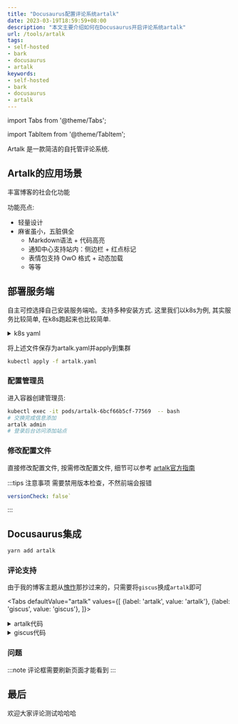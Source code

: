 ```yaml
---
title: "Docusaurus配置评论系统artalk"
date: 2023-03-19T18:59:59+08:00
description: "本文主要介绍如何在Docusaurus开启评论系统artalk"
url: /tools/artalk
tags:
- self-hosted
- bark
- docusaurus
- artalk
keywords:
- self-hosted
- bark
- docusaurus
- artalk
---
```


import Tabs from '@theme/Tabs';

import TabItem from '@theme/TabItem';

Artalk 是一款简洁的自托管评论系统.

<!-- truncate -->

## Artalk的应用场景

丰富博客的社会化功能

功能亮点:

- 轻量设计
- 麻雀虽小，五脏俱全
  - Markdown语法 + 代码高亮
  - 通知中心支持站内：侧边栏 + 红点标记
  - 表情包支持 OwO 格式 + 动态加载
  - 等等

## 部署服务端

自主可控选择自己安装服务端哈。支持多种安装方式. 这里我们以k8s为例, 其实服务比较简单, 在k8s跑起来也比较简单.

<details>
<summary>k8s yaml</summary>

```yaml title="artalk.yaml"
apiVersion: v1
kind: PersistentVolumeClaim
metadata:
  labels:
    k8s.ysicing.me/name: artalk
  name: artalk
spec:
  # storageClassName: tkecfs
  accessModes:
    - ReadWriteMany
  resources:
    requests:
      storage: 1Gi
---
apiVersion: apps/v1
kind: Deployment
metadata:
  labels:
    k8s.ysicing.me/name: artalk
  name: artalk
spec:
  replicas: 1
  selector:
    matchLabels:
      k8s.ysicing.me/name: artalk
  strategy:
    rollingUpdate:
      maxSurge: 25%
      maxUnavailable: 0%
    type: RollingUpdate
  template:
    metadata:
      labels:
        k8s.ysicing.me/name: artalk
    spec:
      containers:
      - image: artalk/artalk-go
        imagePullPolicy: Always
        name: artalk
        resources:
          limits:
            cpu: 150m
            memory: 256Mi
          requests:
            cpu: 50m
            memory: 128Mi
        volumeMounts:
        - mountPath: /data
          name: artalk
      restartPolicy: Always
      volumes:
      - name: artalk
        persistentVolumeClaim:
          claimName: artalk
---
apiVersion: v1
kind: Service
metadata:
  labels:
    k8s.ysicing.me/name: artalk
  name: artalk
spec:
  ports:
  - name: http
    port: 23366
    protocol: TCP
    targetPort: 23366
  selector:
    k8s.ysicing.me/name: artalk
  type: ClusterIP
---
apiVersion: networking.k8s.io/v1
kind: Ingress
metadata:
  labels:
    k8s.ysicing.me/name: artalk
  name: artalk
spec:
  rules:
  - host: artalk.ysicing.cloud
    http:
      paths:
      - backend:
          service:
            name: artalk
            port:
              name: http
        path: /
        pathType: ImplementationSpecific

```

</details>

将上述文件保存为artalk.yaml并apply到集群

```bash
kubectl apply -f artalk.yaml
```

### 配置管理员

进入容器创建管理员:

```bash
kubectl exec -it pods/artalk-6bcf66b5cf-77569  -- bash
# 交换完成信息添加
artalk admin
# 登录后台访问添加站点
```

### 修改配置文件

直接修改配置文件, 按需修改配置文件, 细节可以参考 [artalk官方指南](https://artalk.js.org/guide/frontend/sidebar.html)

:::tips 注意事项
需要禁用版本检查，不然前端会报错

```yaml title="需要检查这个参数是否为false"
versionCheck: false`
```

:::

## Docusaurus集成

```bash
yarn add artalk
```

### 评论支持

由于我的博客主题从[愧怍](https://kuizuo.cn/)那抄过来的，只需要将`giscus`换成`artalk`即可

<Tabs
  defaultValue="artalk"
  values={[
    {label: 'artalk', value: 'artalk'},
    {label: 'giscus', value: 'giscus'},
  ]}>
  <TabItem value="artalk" label="artalk">
    <details>
<summary>artalk代码</summary>

```ts
import React, { useEffect }  from 'react'
import 'artalk/dist/Artalk.css'
import BrowserOnly from '@docusaurus/BrowserOnly';
export default function Comment(): JSX.Element {
  return (
    <BrowserOnly fallback={<div>Loading Comments...</div>}>
      {() => {
        const Artalk = require('artalk').default;
        useEffect(() => {
          Artalk.init({
            el: '#comment',
            pageKey: `${window.location.pathname}`,
            pageTitle: `${window.document.title}`,
            server: 'https://artalk.ysicing.cloud/',
            site: '缘生笔记',
          });
        });
        return <div id="comment" className="artalk-comments" />;
      }}
    </BrowserOnly>
  );
}
```

</details>

  </TabItem>
  <TabItem value="giscus" label="giscus">
        <details>
<summary>giscus代码</summary>

```ts
import React from 'react'
import { useThemeConfig, useColorMode } from '@docusaurus/theme-common'
import useDocusaurusContext from '@docusaurus/useDocusaurusContext'
import { ThemeConfig } from '@docusaurus/preset-classic'
import BrowserOnly from '@docusaurus/BrowserOnly'
import Giscus, { GiscusProps } from '@giscus/react'

interface CustomThemeConfig extends ThemeConfig {
  giscus: GiscusProps & { darkTheme: string }
}

const defaultConfig: Partial<GiscusProps> & { darkTheme: string } = {
  id: 'comments',
  mapping: 'title',
  reactionsEnabled: '1',
  emitMetadata: '0',
  inputPosition: 'top',
  lang: 'zh-CN',
  theme: 'light',
  darkTheme: 'dark',
}

export default function Comment(): JSX.Element {
  const themeConfig = useThemeConfig() as CustomThemeConfig
  const { i18n } = useDocusaurusContext()

  // merge default config
  const giscus = { ...defaultConfig, ...themeConfig.giscus }

  if (!giscus.repo || !giscus.repoId || !giscus.categoryId) {
    throw new Error(
      'You must provide `repo`, `repoId`, and `categoryId` to `themeConfig.giscus`.',
    )
  }

  giscus.theme =
    useColorMode().colorMode === 'dark' ? giscus.darkTheme : giscus.theme
  giscus.lang = i18n.currentLocale

  return (
    <BrowserOnly fallback={<div>Loading Comments...</div>}>
      {() => <Giscus {...giscus} />}
    </BrowserOnly>
  )
}
```

</details>

  </TabItem>
</Tabs>

### 问题

:::note
评论框需要刷新页面才能看到
:::

## 最后

欢迎大家评论测试哈哈哈
